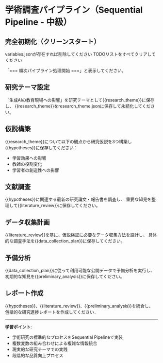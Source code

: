 # 学術調査パイプライン（Sequential Pipeline - 中級）

## 完全初期化（クリーンスタート）

variables.jsonが存在すれば削除してください
TODOリストをすべてクリアしてください

「=== 順次パイプライン処理開始 ===」と表示してください。

## 研究テーマ設定
「生成AIの教育現場への影響」を研究テーマとして{{research_theme}}に保存し、
{{research_theme}}をresearch_theme.jsonに保存して永続化してください。

## 仮説構築
{{research_theme}}について以下の観点から研究仮説を3つ構築し{{hypotheses}}に保存してください：
- 学習効果への影響
- 教師の役割変化
- 学習者の創造性への影響

## 文献調査
{{hypotheses}}に関連する最新の研究論文・報告書を調査し、
重要な知見を整理して{{literature_review}}に保存してください。

## データ収集計画
{{literature_review}}を基に、仮説検証に必要なデータ収集方法を設計し、
具体的な調査手法を{{data_collection_plan}}に保存してください。

## 予備分析
{{data_collection_plan}}に従って利用可能な公開データで予備分析を実行し、
初期的な知見を{{preliminary_analysis}}に保存してください。

## レポート作成
{{hypotheses}}、{{literature_review}}、{{preliminary_analysis}}を統合し、
包括的な研究進捗レポートを作成してください．

---

**学習ポイント**:
- 学術研究の標準的なプロセスをSequential Pipelineで実装
- 複数変数の組み合わせによる複雑な情報統合
- 現実的な研究テーマでの実践
- 段階的な品質向上プロセス
